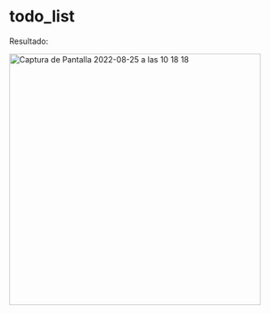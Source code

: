 # todo_list


Resultado: 

<img width="451" alt="Captura de Pantalla 2022-08-25 a las 10 18 18" src="https://user-images.githubusercontent.com/108528939/186613270-ae22ee0d-336a-4632-a192-d01cdfa41f56.png">
